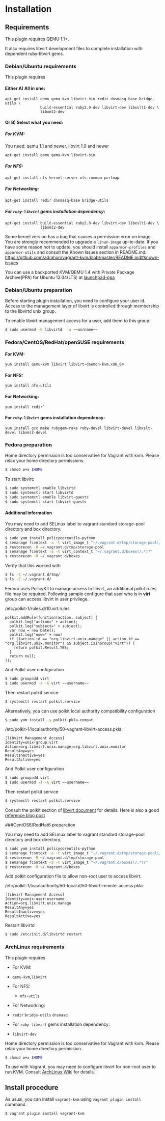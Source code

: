 # Installation

## Requirements

This plugin requires QEMU 1.1+.

It also requires libvirt development files to complete installation with
dependent ruby-libvirt gems.

### Debian/Ubuntu requirements

This plugin requires

#### Either A) All in one:

    apt-get install qemu qemu-kvm libvirt-bin redir dnsmasq-base bridge-utils \
                    build-essential ruby2.0-dev libvirt-dev libxslt1-dev \
                    libxml2-dev

#### Or B) Select what you need:
##### For KVM:
You need: qemu 1.1 and newer, libvirt 1.0 and newer

    apt-get install qemu qemu-kvm libvirt-bin
 
##### For NFS:

    apt-get install nfs-kernel-server nfs-common portmap

##### For Networking:

    apt-get install redir dnsmasq-base bridge-utils

##### For `ruby-libvirt` gems installation dependency:

    apt-get install build-essential ruby2.0-dev libvirt-dev libxslt1-dev \
                    libxml2-dev

Some kernel version has a bug that causes a permission error on image.
You are strongly recommended to upgrade a `linux-image` up-to-date.
If you have some reason not to update, you should install
`apparmor-profiles` and `apparmor-utils` and
consult the Known Issues section in README.md.
https://github.com/adrahon/vagrant-kvm/blob/master/README.md#known-issues

You can use a backported KVM/QEMU 1.4 with Private Package Archive(PPA)
for Ubuntu 12.04(LTS) at
 [launchpad-ppa](https://launchpad.net/~miurahr/+archive/vagrant)

### Debian/Ubuntu preparation

Before starting plugin installation, you need to configure your user id.
Access to the management layer of libvirt is controlled through membership
to the libvirtd unix group.

To enable libvirt management access for a user, add them to this group:

```bash
$ sudo usermod -G libvirtd  -a ~~usrname~~
```

### Fedora/CentOS/RedHat/openSUSE requirements

#### For KVM:
    yum install qemu-kvm libvirt libvirt-daemon-kvm.x86_64

#### For NFS:
    yum install nfs-utils

#### For Networking:
    yum install redir`

#### For `ruby-libvirt` gems installation dependency:
    yum install gcc make rubygem-rake ruby-devel libvirt-devel libxslt-devel libxml2-devel

### Fedora preparation

Home directory permission is too conservative for Vagrant with kvm.
Please relax your home directory permissions.

```bash
$ chmod o+x $HOME
```

To start libvirt:

```bash
$ sudo systemctl enable libvirtd
$ sudo systemctl start libvirtd
$ sudo systemctl enable libvirt-guests
$ sudo systemctl start libvirt-guests
```

#### Additional information

You may need to add SELinux label to vagrant standard storage-pool directory
and box directory.

```bash
$ sudo yum install policycoreutils-python
$ semanage fcontext -a -t virt_image_t "~/.vagrant.d/tmp/storage-pool(/.*)?"
$ restorecon -R ~/.vagrant.d/tmp/storage-pool
$ semanage fcontext -a -t virt_context_t "~/.vagrant.d/boxes(/.*)?"
$ restorecon -R ~/.vagrant.d/boxes
```

Verify that this worked with
```bash
$ ls -Z ~/.vagrant.d/tmp/
$ ls -Z ~/.vagrant.d/
```

Fedora uses PolicyKit to manage access to libvirt,
an additional polkit rules file may be required.
Following sample configure that user who is in __virt__ group
can access libvirt in user privilege.

/etc/polkit-1/rules.d/10.virt.rules
```
polkit.addRule(function(action, subject) {
  polkit.log("action=" + action);
  polkit.log("subject=" + subject);
  var now = new Date();
  polkit.log("now=" + now)
  if ((action.id == "org.libvirt.unix.manage" || action.id == "org.libvirt.unix.monitor") && subject.isInGroup("virt")) {
    return polkit.Result.YES;
  }
  return null;
});
```
And Polkit user configuration

```bash
$ sudo groupadd virt
$ sudo usermod -a -G virt ~~username~~
```

Then restart polkit service
```bash
$ systemctl restart polkit.service
```

Alternatively, you can use polkit local authority compatibility configuration

```bash
$ sudo yum install -y polkit-pkla-compat
```

/etc/polkit-1/localauthority/50-vagrant-libvirt-access.pkla:
```
[libvirt Management Access]
Identity=unix-group:virt
Action=org.libvirt.unix.manage;org.libvirt.unix.monitor
ResultAny=yes
ResultInactive=yes
ResultActive=yes
```

And Polkit user configuration

```bash
$ sudo groupadd virt
$ sudo usermod -a -G virt ~~username~~
```

Then restart polkit service
```bash
$ systemctl restart polkit.service
```

Consult the polkit section of [libvirt document](http://libvirt.org/auth.html#ACL_server_polkit) for details.
Here is also a good [reference blog post](https://niranjanmr.wordpress.com/2013/03/20/auth-libvirt-using-polkit-in-fedora-18/)

###CentOS6/RedHat6 preparation

You may need to add SELinux label to vagrant standard storage-pool directory
and box directory.

```bash
$ sudo yum install policycoreutils-python
$ semanage fcontext -a -t virt_image_t "~/.vagrant.d/tmp/storage-pool(/.*)?"
$ restorecon -R ~/.vagrant.d/tmp/storage-pool
$ semanage fcontext -a -t virt_image_t "~/.vagrant.d/boxes(/.*)?"
$ restorecon -R ~/.vagrant.d/boxes
```

Add polkit configuration file to allow non-root user to access libvirt.

/etc/polkit-1/localauthority/50-local.d/50-libvirt-remote-access.pkla:
```
[libvirt Management Access]
Identity=unix-user:username
Action=org.libvirt.unix.manage
ResultAny=yes
ResultInactive=yes
ResultActive=yes
```

Restart libvirtd

```bash
$ sudo /etc/init.d/libvirtd restart
```


### ArchLinux requirements

This plugin requires

- For KVM:
 * `qemu-kvm`,`libvirt`

- For NFS:
  * `nfs-utils`

- For Networking:
 * `redir` `bridge-utils` `dnsmasq`

- For `ruby-libvirt` gems installation dependency:
 * `libvirt-dev`

Home directory permission is too conservative for Vagrant with kvm.
Please relax your home directory permission.

```bash
$ chmod o+x $HOME
```

To use with Vagrant, you may need to configure libvirt for non-root user to run KVM.
Consult [ArchLinux Wiki](https://wiki.archlinux.org/index.php/Libvirt#Configuration)
for details.


## Install procedure

As usual, you can install `vagrant-kvm` using `vagrant plugin install` command.
```bash
$ vagrant plugin install vagrant-kvm
```

